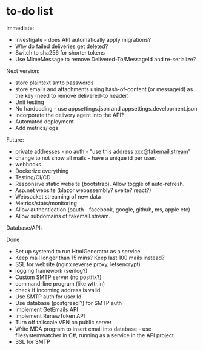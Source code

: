 # to-do list

Immediate:
- Investigate - does API automatically apply migrations?
- Why do failed deliveries get deleted?
- Switch to sha256 for shorter tokens
- Use MimeMessage to remove Delivered-To/MessageId and re-serialize?

Next version:
- store plaintext smtp passwords
- store emails and attachments using hash-of-content (or messageid) as the key
  (need to remove delivered-to header)
- Unit testing
- No hardcoding - use appsettings.json and appsettings.development.json
- Incorporate the delivery agent into the API?
- Automated deployment
- Add metrics/logs

Future:
- private addresses - no auth - "use this address xxx@fakemail.stream"
- change to not show all mails - have a unique id per user.
- webhooks
- Dockerize everything
- Testing/CI/CD
- Responsive static website (bootstrap). Allow toggle of auto-refresh.
- Asp.net website (blazor webassembly? svelte? react?)
- Websocket streaming of new data
- Metrics/stats/monitoring
- Allow authentication (oauth - facebook, google, github, ms, apple etc)
- Allow subdomains of fakemail.stream.

Database/API:

Done
- Set up systemd to run HtmlGenerator as a service
- Keep mail longer than 15 mins? Keep last 100 mails instead?
- SSL for website (nginx reverse proxy, letsencrypt)
- logging framework (serilog?)
- Custom SMTP server (no postfix?)
- command-line program (like wttr.in)
- check if incoming address is valid
- Use SMTP auth for user Id
- Use database (postgresql?) for SMTP auth
- Implement GetEmails API
- Implement RenewToken API
- Turn off tailscale VPN on public server
- Write MDA program to insert email into database - use filesystemwatcher in C#,
  running as a service in the API project
- SSL for SMTP
